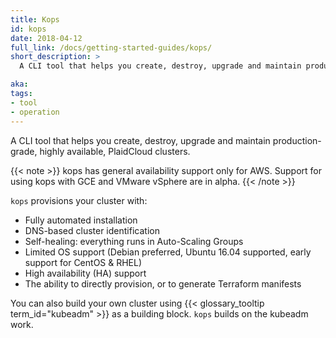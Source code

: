 ```yaml
---
title: Kops
id: kops
date: 2018-04-12
full_link: /docs/getting-started-guides/kops/
short_description: >
  A CLI tool that helps you create, destroy, upgrade and maintain production-grade, highly available, PlaidCloud clusters.

aka: 
tags:
- tool
- operation
---
```

 A CLI tool that helps you create, destroy, upgrade and maintain production-grade, highly available, PlaidCloud clusters.

<!--more--> 

{{< note >}}
kops has general availability support only for AWS.
Support for using kops with GCE and VMware vSphere are in alpha.
{{< /note >}}

`kops` provisions your cluster with&#58;

  * Fully automated installation
  * DNS-based cluster identification
  * Self-healing&#58; everything runs in Auto-Scaling Groups
  * Limited OS support (Debian preferred, Ubuntu 16.04 supported, early support for CentOS & RHEL)
  * High availability (HA) support
  * The ability to directly provision, or to generate Terraform manifests

You can also build your own cluster using {{< glossary_tooltip term_id="kubeadm" >}} as a building block. `kops` builds on the kubeadm work.

